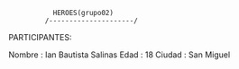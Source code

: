                HEROES(grupo02)
             /---------------------/



PARTICIPANTES:

Nombre   : Ian Bautista Salinas
Edad     : 18
Ciudad   : San Miguel


